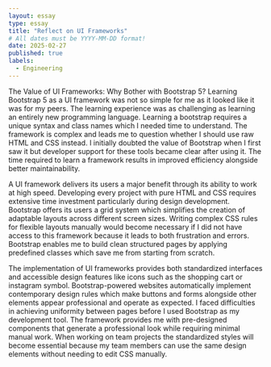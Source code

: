 ```yaml
---
layout: essay
type: essay
title: "Reflect on UI Frameworks"
# All dates must be YYYY-MM-DD format!
date: 2025-02-27
published: true
labels:
  - Engineering
---
```


The Value of UI Frameworks: Why Bother with Bootstrap 5?
Learning Bootstrap 5 as a UI framework was not so simple for me as it looked like it was for my peers. The learning experience was as challenging as learning an entirely new programming language. Learning a bootstrap requires a unique syntax and class names which I needed time to understand. The framework is complex and leads me to question whether I should use raw HTML and CSS instead. I initially doubted the value of Bootstrap when I first saw it but developer support for these tools became clear after using it. The time required to learn a framework results in improved efficiency alongside better maintainability.

A UI framework delivers its users a major benefit through its ability to work at high speed. Developing every project with pure HTML and CSS requires extensive time investment particularly during design development. Bootstrap offers its users a grid system which simplifies the creation of adaptable layouts across different screen sizes. Writing complex CSS rules for flexible layouts manually would become necessary if I did not have access to this framework because it leads to both frustration and errors. Bootstrap enables me to build clean structured pages by applying predefined classes which save me from starting from scratch.

The implementation of UI frameworks provides both standardized interfaces and accessible design features like icons such as the shopping cart or instagram symbol. Bootstrap-powered websites automatically implement contemporary design rules which make buttons and forms alongside other elements appear professional and operate as expected. I faced difficulties in achieving uniformity between pages before I used Bootstrap as my development tool. The framework provides me with pre-designed components that generate a professional look while requiring minimal manual work. When working on team projects the standardized styles will become essential because my team members can use the same design elements without needing to edit CSS manually.



